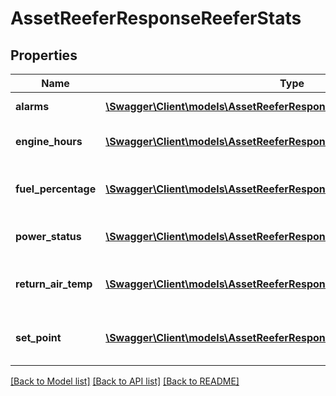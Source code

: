# AssetReeferResponseReeferStats

## Properties
Name | Type | Description | Notes
------------ | ------------- | ------------- | -------------
**alarms** | [**\Swagger\Client\models\AssetReeferResponseReeferStatsAlarms1[]**](AssetReeferResponseReeferStatsAlarms1.md) | Reefer alarms | [optional] 
**engine_hours** | [**\Swagger\Client\models\AssetReeferResponseReeferStatsEngineHours[]**](AssetReeferResponseReeferStatsEngineHours.md) | Engine hours of the reefer | [optional] 
**fuel_percentage** | [**\Swagger\Client\models\AssetReeferResponseReeferStatsFuelPercentage[]**](AssetReeferResponseReeferStatsFuelPercentage.md) | Fuel percentage of the reefer | [optional] 
**power_status** | [**\Swagger\Client\models\AssetReeferResponseReeferStatsPowerStatus[]**](AssetReeferResponseReeferStatsPowerStatus.md) | Power status of the reefer | [optional] 
**return_air_temp** | [**\Swagger\Client\models\AssetReeferResponseReeferStatsReturnAirTemp[]**](AssetReeferResponseReeferStatsReturnAirTemp.md) | Return air temperature of the reefer | [optional] 
**set_point** | [**\Swagger\Client\models\AssetReeferResponseReeferStatsSetPoint[]**](AssetReeferResponseReeferStatsSetPoint.md) | Set point temperature of the reefer | [optional] 

[[Back to Model list]](../README.md#documentation-for-models) [[Back to API list]](../README.md#documentation-for-api-endpoints) [[Back to README]](../README.md)


